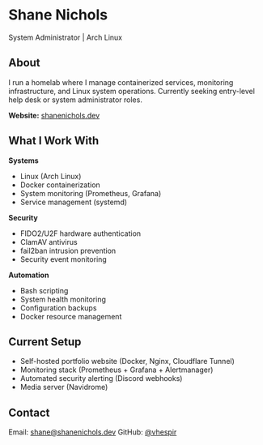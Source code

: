 # Shane Nichols

System Administrator | Arch Linux

## About

I run a homelab where I manage containerized services, monitoring infrastructure, and Linux system operations. Currently seeking entry-level help desk or system administrator roles.

**Website:** [shanenichols.dev](https://shanenichols.dev)

## What I Work With

**Systems**
- Linux (Arch Linux)
- Docker containerization
- System monitoring (Prometheus, Grafana)
- Service management (systemd)

**Security**
- FIDO2/U2F hardware authentication
- ClamAV antivirus
- fail2ban intrusion prevention
- Security event monitoring

**Automation**
- Bash scripting
- System health monitoring
- Configuration backups
- Docker resource management

## Current Setup

- Self-hosted portfolio website (Docker, Nginx, Cloudflare Tunnel)
- Monitoring stack (Prometheus + Grafana + Alertmanager)
- Automated security alerting (Discord webhooks)
- Media server (Navidrome)

## Contact

Email: shane@shanenichols.dev
GitHub: [@vhespir](https://github.com/vhespir)
